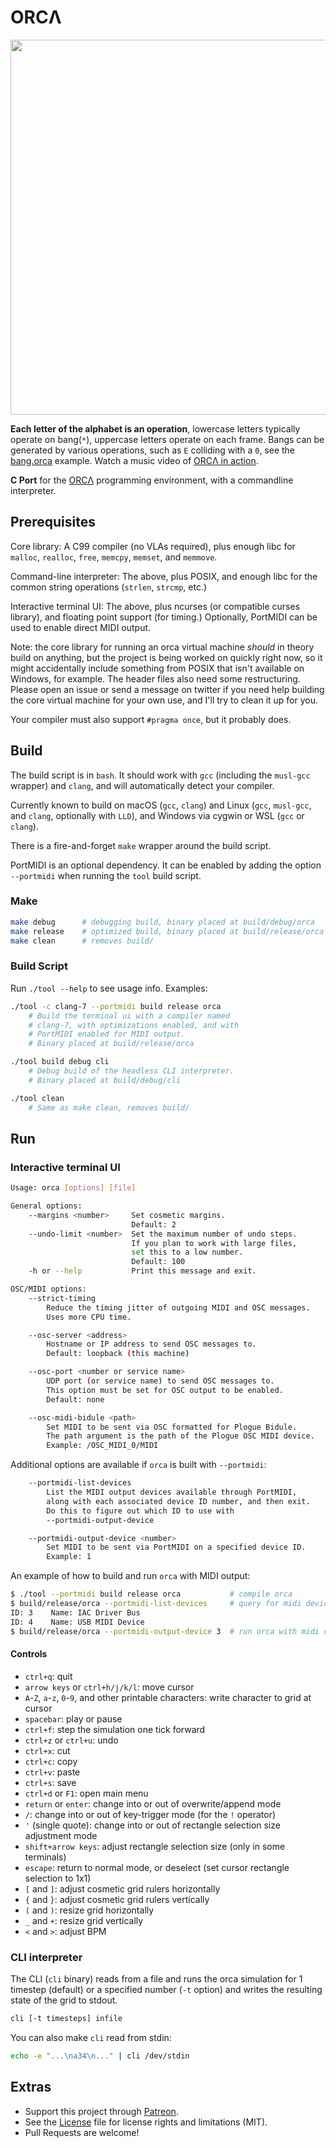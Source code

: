# ORCΛ

<img src='https://raw.githubusercontent.com/hundredrabbits/Orca/master/resources/logo.png' width="600"/>

**Each letter of the alphabet is an operation**, lowercase letters typically operate on bang(`*`), uppercase letters operate on each frame. Bangs can be generated by various operations, such as `E` colliding with a `0`, see the [bang.orca](https://github.com/hundredrabbits/Orca/blob/master/examples/bang.orca) example. Watch a music video of [ORCΛ in action](https://twitter.com/neauoire/status/1069129232708657152).

**C Port** for the [ORCΛ](https://github.com/hundredrabbits/Orca) programming environment, with a commandline interpreter.

## Prerequisites

Core library: A C99 compiler (no VLAs required), plus enough libc for `malloc`, `realloc`, `free`, `memcpy`, `memset`, and `memmove`.

Command-line interpreter: The above, plus POSIX, and enough libc for the common string operations (`strlen`, `strcmp`, etc.)

Interactive terminal UI: The above, plus ncurses (or compatible curses library), and floating point support (for timing.) Optionally, PortMIDI can be used to enable direct MIDI output.

Note: the core library for running an orca virtual machine *should* in theory build on anything, but the project is being worked on quickly right now, so it might accidentally include something from POSIX that isn't available on Windows, for example. The header files also need some restructuring. Please open an issue or send a message on twitter if you need help building the core virtual machine for your own use, and I'll try to clean it up for you.

Your compiler must also support `#pragma once`, but it probably does.

## Build

The build script is in `bash`. It should work with `gcc` (including the `musl-gcc` wrapper) and `clang`, and will automatically detect your compiler.

Currently known to build on macOS (`gcc`, `clang`) and Linux (`gcc`, `musl-gcc`, and `clang`, optionally with `LLD`), and Windows via cygwin or WSL (`gcc` or `clang`).

There is a fire-and-forget `make` wrapper around the build script.

PortMIDI is an optional dependency. It can be enabled by adding the option `--portmidi` when running the `tool` build script.

### Make

```sh
make debug      # debugging build, binary placed at build/debug/orca
make release    # optimized build, binary placed at build/release/orca
make clean      # removes build/
```

### Build Script

Run `./tool --help` to see usage info. Examples:

```sh
./tool -c clang-7 --portmidi build release orca
    # Build the terminal ui with a compiler named
    # clang-7, with optimizations enabled, and with
    # PortMIDI enabled for MIDI output.
    # Binary placed at build/release/orca

./tool build debug cli
    # Debug build of the headless CLI interpreter.
    # Binary placed at build/debug/cli

./tool clean
    # Same as make clean, removes build/
```

## Run

### Interactive terminal UI

```sh
Usage: orca [options] [file]

General options:
    --margins <number>     Set cosmetic margins.
                           Default: 2
    --undo-limit <number>  Set the maximum number of undo steps.
                           If you plan to work with large files,
                           set this to a low number.
                           Default: 100
    -h or --help           Print this message and exit.

OSC/MIDI options:
    --strict-timing
        Reduce the timing jitter of outgoing MIDI and OSC messages.
        Uses more CPU time.

    --osc-server <address>
        Hostname or IP address to send OSC messages to.
        Default: loopback (this machine)

    --osc-port <number or service name>
        UDP port (or service name) to send OSC messages to.
        This option must be set for OSC output to be enabled.
        Default: none

    --osc-midi-bidule <path>
        Set MIDI to be sent via OSC formatted for Plogue Bidule.
        The path argument is the path of the Plogue OSC MIDI device.
        Example: /OSC_MIDI_0/MIDI
```

Additional options are available if `orca` is built with `--portmidi`:

```sh
    --portmidi-list-devices
        List the MIDI output devices available through PortMIDI,
        along with each associated device ID number, and then exit.
        Do this to figure out which ID to use with
        --portmidi-output-device

    --portmidi-output-device <number>
        Set MIDI to be sent via PortMIDI on a specified device ID.
        Example: 1
```

An example of how to build and run `orca` with MIDI output:

```sh
$ ./tool --portmidi build release orca           # compile orca
$ build/release/orca --portmidi-list-devices     # query for midi devices
ID: 3    Name: IAC Driver Bus
ID: 4    Name: USB MIDI Device
$ build/release/orca --portmidi-output-device 3  # run orca with midi device 3
```

#### Controls

- `ctrl+q`: quit
- `arrow keys` or `ctrl+h/j/k/l`: move cursor
- `A`-`Z`, `a`-`z`, `0`-`9`, and other printable characters: write character to grid at cursor
- `spacebar`: play or pause
- `ctrl+f`: step the simulation one tick forward
- `ctrl+z` or `ctrl+u`: undo
- `ctrl+x`: cut
- `ctrl+c`: copy
- `ctrl+v`: paste
- `ctrl+s`: save
- `ctrl+d` or `F1`: open main menu
- `return` or `enter`: change into or out of overwrite/append mode
- `/`: change into or out of key-trigger mode (for the `!` operator)
- `'` (single quote): change into or out of rectangle selection size adjustment mode
- `shift+arrow keys`: adjust rectangle selection size (only in some terminals)
- `escape`: return to normal mode, or deselect (set cursor rectangle selection to 1x1)
- `[` and `]`: adjust cosmetic grid rulers horizontally
- `{` and `}`: adjust cosmetic grid rulers vertically
- `(` and `)`: resize grid horizontally
- `_` and `+`: resize grid vertically
- `<` and `>`: adjust BPM

### CLI interpreter

The CLI (`cli` binary) reads from a file and runs the orca simulation for 1 timestep (default) or a specified number (`-t` option) and writes the resulting state of the grid to stdout.

```sh
cli [-t timesteps] infile
```

You can also make `cli` read from stdin:
```sh
echo -e "...\na34\n..." | cli /dev/stdin
```

## Extras

- Support this project through [Patreon](https://patreon.com/100).
- See the [License](LICENSE.md) file for license rights and limitations (MIT).
- Pull Requests are welcome!
